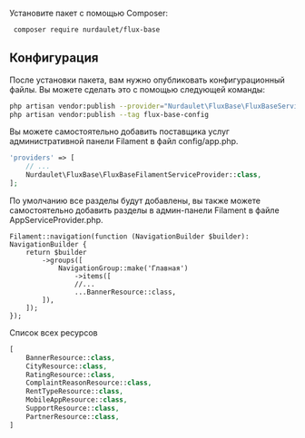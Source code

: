 Установите пакет с помощью Composer:

``` bash
 composer require nurdaulet/flux-base
```

## Конфигурация
После установки пакета, вам нужно опубликовать конфигурационный файлы. Вы можете сделать это с помощью следующей команды:
``` bash
php artisan vendor:publish --provider="Nurdaulet\FluxBase\FluxBaseServiceProvider"
php artisan vendor:publish --tag flux-base-config

```

Вы можете самостоятельно добавить поставщика услуг административной панели Filament в файл config/app.php.
``` php
'providers' => [
    // ...
    Nurdaulet\FluxBase\FluxBaseFilamentServiceProvider::class,
];
```



По умолчанию все разделы будут добавлены, вы также можете самостоятельно добавить разделы в админ-панели Filament в
файле AppServiceProvider.php.

```
Filament::navigation(function (NavigationBuilder $builder): NavigationBuilder {
    return $builder
        ->groups([
            NavigationGroup::make('Главная')
                ->items([
                //...
                ...BannerResource::class,
        ]),
    ]);
});
```

Список всех ресурсов
``` php
[
    BannerResource::class,
    CityResource::class,
    RatingResource::class,
    ComplaintReasonResource::class,
    RentTypeResource::class,
    MobileAppResource::class,
    SupportResource::class,
    PartnerResource::class,
]
```
